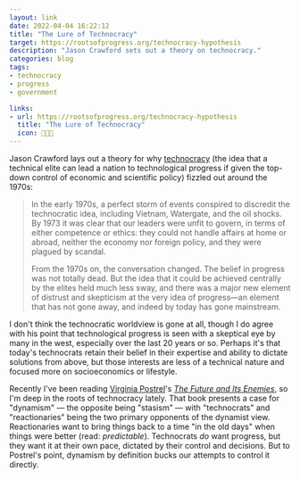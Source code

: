 ```yaml
---
layout: link
date: 2022-04-04 16:22:12
title: "The Lure of Technocracy"
target: https://rootsofprogress.org/technocracy-hypothesis
description: "Jason Crawford sets out a theory on technocracy."
categories: blog
tags:
- technocracy
- progress
- government

links:
- url: https://rootsofprogress.org/technocracy-hypothesis
  title: "The Lure of Technocracy"
  icon: 👨🏽‍💼
---
```


Jason Crawford lays out a theory for why [technocracy](https://en.wikipedia.org/wiki/Technocracy "Technocracy") (the idea that a technical elite can lead a nation to technological progress if given the top-down control of economic and scientific policy) fizzled out around the 1970s:

>In the early 1970s, a perfect storm of events conspired to discredit the technocratic idea, including Vietnam, Watergate, and the oil shocks. By 1973 it was clear that our leaders were unfit to govern, in terms of either competence or ethics: they could not handle affairs at home or abroad, neither the economy nor foreign policy, and they were plagued by scandal.
>
> From the 1970s on, the conversation changed. The belief in progress was not totally dead. But the idea that it could be achieved centrally by the elites held much less sway, and there was a major new element of distrust and skepticism at the very idea of progress—an element that has not gone away, and indeed by today has gone mainstream.

I don't think the technocratic worldview is gone at all, though I do agree with his point that technological progress is seen with a skeptical eye by many in the west, especially over the last 20 years or so. Perhaps it's that today's technocrats retain their belief in their expertise and ability to dictate solutions from above, but those interests are less of a technical nature and focused more on socioeconomics or lifestyle.

Recently I've been reading [Virginia Postrel](https://vpostrel.com/ "Virginia Postrel")'s _[The Future and Its Enemies](/books/postrel-the-future-and-its-enemies/ "The Future and Its Enemies")_, so I'm deep in the roots of technocracy lately. That book presents a case for "dynamism" — the opposite being "stasism" — with "technocrats" and "reactionaries" being the two primary opponents of the dynamist view. Reactionaries want to bring things back to a time "in the old days" when things were better (read: _predictable_). Technocrats _do_ want progress, but they want it at their own pace, dictated by their control and decisions. But to Postrel's point, dynamism by definition bucks our attempts to control it directly.
